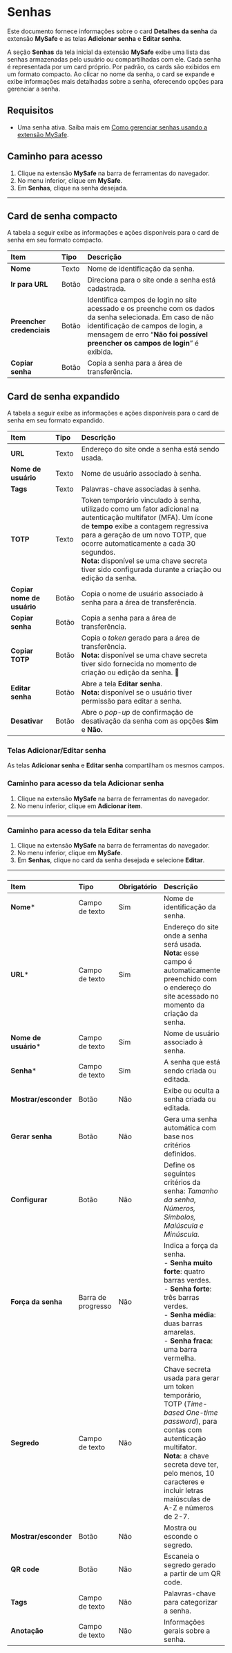 # Senhas

Este documento fornece informações sobre o card **Detalhes da senha** da extensão **MySafe** e as telas **Adicionar senha** e **Editar senha**.

A seção **Senhas** da tela inicial da extensão **MySafe** exibe uma lista das senhas armazenadas pelo usuário ou compartilhadas com ele. Cada senha é representada por um card próprio. Por padrão, os cards são exibidos em um formato compacto. Ao clicar no nome da senha, o card se expande e exibe informações mais detalhadas sobre a senha, oferecendo opções para gerenciar a senha.

## Requisitos

* Uma senha ativa. Saiba mais em [Como gerenciar senhas usando a extensão MySafe](/v4/docs/pt/mysafe-extension-manage-passwords).

## Caminho para acesso

1. Clique na extensão **MySafe** na barra de ferramentas do navegador.  
2. No menu inferior, clique em **MySafe**.  
3. Em **Senhas**, clique na senha desejada.

---

## Card de senha compacto

A tabela a seguir exibe as informações e ações disponíveis para o card de senha em seu formato compacto.

| Item | Tipo | Descrição |
| :---- | :---- | :---- |
| **Nome** | Texto | Nome de identificação da senha. |
| **Ir para URL** | Botão | Direciona para o site onde a senha está cadastrada. |
| **Preencher credenciais** | Botão | Identifica campos de login no site acessado e os preenche com os dados da senha selecionada. Em caso de não identificação de campos de login, a mensagem de erro “**Não foi possível preencher os campos de login**” é exibida. |
| **Copiar senha** | Botão | Copia a senha para a área de transferência. |

## Card de senha expandido

A tabela a seguir exibe as informações e ações disponíveis para o card de senha em seu formato expandido.

| Item | Tipo | Descrição |
| :---- | :---- | :---- |
| **URL** | Texto | Endereço do site onde a senha está sendo usada. |
| **Nome de usuário** | Texto | Nome de usuário associado à senha. |
| **Tags** | Texto | Palavras-chave associadas à senha. |
| **TOTP** | Texto | Token temporário vinculado à senha, utilizado como um fator adicional na autenticação multifator (MFA). Um ícone de **tempo** exibe a contagem regressiva para a geração de um novo TOTP, que ocorre automaticamente a cada 30 segundos. <br>**Nota:** disponível se uma chave secreta tiver sido configurada durante a criação ou edição da senha.  |
| **Copiar nome de usuário** | Botão | Copia o nome de usuário associado à senha para a área de transferência. |
| **Copiar senha** | Botão | Copia a senha para a área de transferência. |
| **Copiar TOTP** | Botão | Copia o *token* gerado para a área de transferência.<br>**Nota:**  disponível se uma chave secreta tiver sido fornecida no momento de criação ou edição da senha.  |
| **Editar senha** | Botão | Abre a tela **Editar senha**. <br>**Nota:** disponível se o usuário tiver permissão para editar a senha. |
| **Desativar** | Botão | Abre o *pop-up* de confirmação de desativação da senha com as opções **Sim** e **Não.** |

### Telas Adicionar/Editar senha 

As telas **Adicionar senha** e **Editar senha** compartilham os mesmos campos.

### Caminho para acesso da tela Adicionar senha

1. Clique na extensão **MySafe** na barra de ferramentas do navegador.  
2. No menu inferior, clique em **Adicionar item**.

---

### Caminho para acesso da tela Editar senha

1. Clique na extensão **MySafe** na barra de ferramentas do navegador.  
2. No menu inferior, clique em **MySafe**.  
3. Em **Senhas**, clique no card da senha desejada e selecione **Editar**.

---

### 

| Item | Tipo | Obrigatório | Descrição |
| :---- | :---- | :---- | :---- |
| **Nome**\* | Campo de texto | Sim | Nome de identificação da senha. |
| **URL**\* | Campo de texto | Sim | Endereço do site onde a senha será usada. <br>**Nota:** esse campo é automaticamente preenchido com o endereço do site acessado no momento da criação da senha. |
| **Nome de usuário**\* | Campo de texto | Sim | Nome de usuário associado à senha. |
| **Senha**\* | Campo de texto | Sim | A senha que está sendo criada ou editada. |
| **Mostrar/esconder** | Botão | Não | Exibe ou oculta a senha criada ou editada. |
| **Gerar senha** | Botão | Não | Gera uma senha automática com base nos critérios definidos.  |
| **Configurar** | Botão | Não | Define os seguintes critérios da senha: *Tamanho da senha, Números, Símbolos, Maiúscula e Minúscula.* |
| **Força da senha** | Barra de progresso | Não | Indica a força da senha. <br>- **Senha muito forte**: quatro barras verdes. <br>- **Senha forte**: três barras verdes. <br>- **Senha média**: duas barras amarelas. <br>- **Senha fraca**: uma barra vermelha. |
| **Segredo** | Campo de texto | Não | Chave secreta usada para gerar um token temporário, TOTP (*Time-based One-time password*), para contas com autenticação multifator. <br> **Nota**: a chave secreta deve ter, pelo menos, 10 caracteres e incluir letras maiúsculas de A-Z e  números de 2-7. |
| **Mostrar/esconder** | Botão | Não | Mostra ou esconde o segredo. |
| **QR code** | Botão | Não | Escaneia o segredo gerado a partir de um QR code. |
| **Tags** | Campo de texto | Não | Palavras-chave para categorizar a senha. |
| **Anotação** | Campo de texto | Não | Informações gerais sobre a senha. |